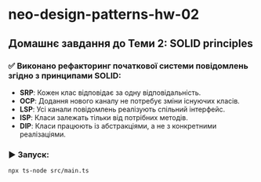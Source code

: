 # neo-design-patterns-hw-02

## Домашнє завдання до Теми 2: SOLID principles

### ✅ Виконано рефакторинг початкової системи повідомлень згідно з принципами SOLID:

- **SRP**: Кожен клас відповідає за одну відповідальність.
- **OCP**: Додання нового каналу не потребує зміни існуючих класів.
- **LSP**: Усі канали повідомлень реалізують спільний інтерфейс.
- **ISP**: Класи залежать тільки від потрібних методів.
- **DIP**: Класи працюють із абстракціями, а не з конкретними реалізаціями.

### ▶️ Запуск:

```bash
npx ts-node src/main.ts
```
